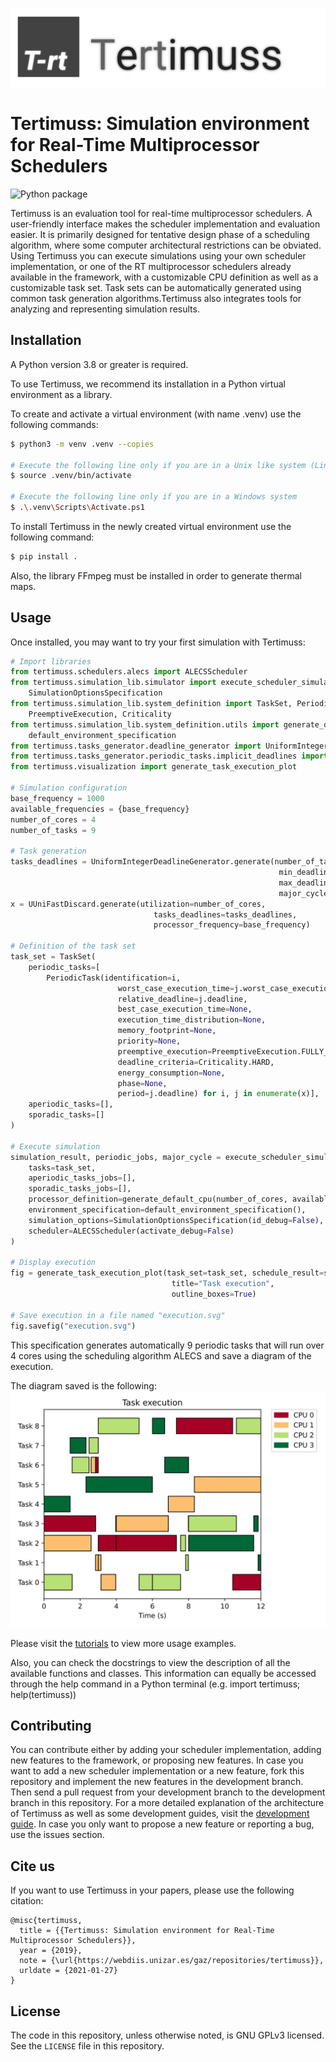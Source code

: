 ![Tertimuss logo](./docs/images/logo/logo_background.svg)

# Tertimuss: Simulation environment for Real-Time Multiprocessor Schedulers
![Python package](https://github.com/AbelChT/Tertimuss-Dev/workflows/Python%20package/badge.svg)

Tertimuss is an evaluation tool for real-time multiprocessor schedulers. A user-friendly interface makes the scheduler implementation and evaluation easier. It is primarily designed for tentative design phase of a scheduling algorithm, where some computer architectural restrictions can be obviated.  
Using Tertimuss you can execute simulations using your own scheduler implementation, or one of the RT multiprocessor schedulers already available in the framework, with a customizable CPU definition as well as a customizable task set. Task sets can be automatically generated using common task generation algorithms.Tertimuss also integrates tools for analyzing and representing simulation results.

## Installation
A Python version 3.8 or greater is required.

To use Tertimuss, we recommend its installation in a Python virtual environment as a library.

To create and activate a virtual environment (with name .venv) use the following commands:

```bash
$ python3 -m venv .venv --copies

# Execute the following line only if you are in a Unix like system (Linux/Mac/FreeBSD)
$ source .venv/bin/activate

# Execute the following line only if you are in a Windows system
$ .\.venv\Scripts\Activate.ps1
```

To install Tertimuss in the newly created virtual environment use the following command:

```bash
$ pip install .
```

Also, the library FFmpeg must be installed in order to generate thermal maps.

## Usage

Once installed, you may want to try your first simulation with Tertimuss:

```Python
# Import libraries
from tertimuss.schedulers.alecs import ALECSScheduler
from tertimuss.simulation_lib.simulator import execute_scheduler_simulation_simple, \
    SimulationOptionsSpecification
from tertimuss.simulation_lib.system_definition import TaskSet, PeriodicTask, \
    PreemptiveExecution, Criticality
from tertimuss.simulation_lib.system_definition.utils import generate_default_cpu, \
    default_environment_specification
from tertimuss.tasks_generator.deadline_generator import UniformIntegerDeadlineGenerator
from tertimuss.tasks_generator.periodic_tasks.implicit_deadlines import UUniFastDiscard
from tertimuss.visualization import generate_task_execution_plot

# Simulation configuration
base_frequency = 1000
available_frequencies = {base_frequency}
number_of_cores = 4
number_of_tasks = 9

# Task generation
tasks_deadlines = UniformIntegerDeadlineGenerator.generate(number_of_tasks=number_of_tasks,
                                                            min_deadline=2,
                                                            max_deadline=12,
                                                            major_cycle=24)
x = UUniFastDiscard.generate(utilization=number_of_cores,
                                tasks_deadlines=tasks_deadlines,
                                processor_frequency=base_frequency)

# Definition of the task set
task_set = TaskSet(
    periodic_tasks=[
        PeriodicTask(identification=i,
                        worst_case_execution_time=j.worst_case_execution_time,
                        relative_deadline=j.deadline,
                        best_case_execution_time=None,
                        execution_time_distribution=None,
                        memory_footprint=None,
                        priority=None,
                        preemptive_execution=PreemptiveExecution.FULLY_PREEMPTIVE,
                        deadline_criteria=Criticality.HARD,
                        energy_consumption=None,
                        phase=None,
                        period=j.deadline) for i, j in enumerate(x)],
    aperiodic_tasks=[],
    sporadic_tasks=[]
)

# Execute simulation
simulation_result, periodic_jobs, major_cycle = execute_scheduler_simulation_simple(
    tasks=task_set,
    aperiodic_tasks_jobs=[],
    sporadic_tasks_jobs=[],
    processor_definition=generate_default_cpu(number_of_cores, available_frequencies, 0, 0),
    environment_specification=default_environment_specification(),
    simulation_options=SimulationOptionsSpecification(id_debug=False),
    scheduler=ALECSScheduler(activate_debug=False)
)

# Display execution
fig = generate_task_execution_plot(task_set=task_set, schedule_result=simulation_result,
                                    title="Task execution",
                                    outline_boxes=True)

# Save execution in a file named "execution.svg"
fig.savefig("execution.svg")
```

This specification generates automatically 9 periodic tasks that will run over 4 cores using the scheduling algorithm ALECS and save a diagram of the execution.

The diagram saved is the following:
![Execution example](./docs/images/readme/execution_example.svg)

Please visit the [tutorials](./docs/tutorials/index.md) to view more usage examples.

Also, you can check the docstrings to view the description of all the available functions and classes. This information can equally be accessed through the help command in a Python terminal (e.g. import tertimuss; help(tertimuss))

## Contributing
You can contribute either by adding your scheduler implementation, adding new features to the framework, or proposing new features.
In case you want to add a new scheduler implementation or a new feature, fork this repository and implement the new features in the development branch. Then send a pull request from your development branch to the development branch in this repository.
For a more detailed explanation of the architecture of Tertimuss as well as some development guides, visit the [development guide](./docs/development/index.md).
In case you only want to propose a new feature or reporting a bug, use the issues section. 

## Cite us
If you want to use Tertimuss in your papers, please use the following citation:  

```biblex
@misc{tertimuss,
  title = {{Tertimuss: Simulation environment for Real-Time Multiprocessor Schedulers}},
  year = {2019},
  note = {\url{https://webdiis.unizar.es/gaz/repositories/tertimuss}},
  urldate = {2021-01-27}
}
```

## License
The code in this repository, unless otherwise noted, is GNU GPLv3 licensed. See the `LICENSE` file in this repository.


